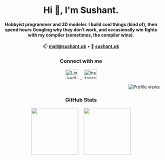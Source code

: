 <h1 align="center">Hi 👋, I'm Sushant.</h1>
<h4 align="center">
  Hobbyist programmer and 3D modeler. I build cool things (kind of), then spend hours Googling why they don’t work, and occasionally win fights with my compiler (sometimes, the compiler wins).</h4>

<p align="center">
  📫 <a href="mailto:mail@sushant.uk"><b>mail@sushant.uk</b></a> • 
  📄 <a href="https://sushant.uk"><b>sushant.uk</b></a>
</p>

<h3 align="center">Connect with me</h3>
<p align="center">
  <a href="https://linkedin.com/in/sushanthakur" target="_blank" rel="noopener noreferrer">
    <img src="https://raw.githubusercontent.com/rahuldkjain/github-profile-readme-generator/master/src/images/icons/Social/linked-in-alt.svg" alt="LinkedIn" height="30" width="40" style="margin: 0 8px;"/>
  </a>
  <a href="https://instagram.com/sushant_404" target="_blank" rel="noopener noreferrer">
    <img src="https://raw.githubusercontent.com/rahuldkjain/github-profile-readme-generator/master/src/images/icons/Social/instagram.svg" alt="Instagram" height="30" width="40" style="margin: 0 8px;"/>
  </a>
</p>

<p align="right">
  <img src="https://komarev.com/ghpvc/?username=sushanthakur&label=Profile%20views&color=0e75b6&style=flat" alt="Profile views" />
</p>

<h3 align="center">GitHub Stats</h3>
<p align="center">
  <img src="https://github-readme-streak-stats.herokuapp.com/?user=sushanthakur&theme=default" height="150" style="margin-right: 15px;"/>
  <img src="https://github-readme-stats.vercel.app/api/top-langs?username=sushanthakur&show_icons=true&locale=en&layout=compact&theme=default" height="150"/>
</p>
